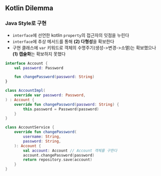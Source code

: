 ## Kotlin Dilemma

### Java Style로 구현

- `interface`에 선언한 kotlin `property`의 접근자의 잇점을 누린다
- `interface`에 추상 메서드를 통해 **(2) 다형성**을 확보한다
- 구현 클래스에 `var` 키워드로 객체의 수명주기(생성->변경->소멸)는 확보했으나 **(1) 캡슐화**는 확보하지 못했다

```kotlin
interface Account {
    val password: Password

    fun changePassword(password: String)
}

class AccountImpl(
    override var password: Password,
) : Account {
    override fun changePassword(password: String) {
        this.password = Password(password)
    }
}

class AccountService {
    override fun changePassword(
        username: String,
        password: String,
    ): Account {
        val account: Account // Account 객체를 구한다
        account.changePassword(password)
        return repository.save(account)
    }
}
```

